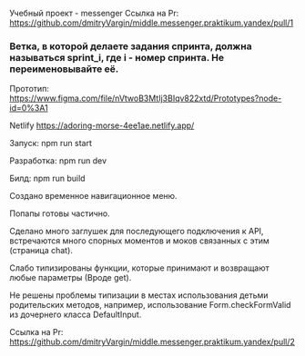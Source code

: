 
Учебный проект - messenger
Ссылка на Pr: https://github.com/dmitryVargin/middle.messenger.praktikum.yandex/pull/1
### Ветка, в которой делаете задания спринта, должна называться sprint_i, где i - номер спринта. Не переименовывайте её.

Прототип: https://www.figma.com/file/nVtwoB3MtIj3BIqv822xtd/Prototypes?node-id=0%3A1

Netlify https://adoring-morse-4ee1ae.netlify.app/

Запуск: npm run start

Разработка: npm run dev

Билд: npm run build

Создано временное навигационное меню.

Попапы готовы частично.

Сделано много заглушек для последующего подключения к API, встречаются много спорных моментов и моков связанных с этим (страница chat).

Слабо типизированы функции, которые принимают и возвращают любые параметры (Вроде get).

Не решены проблемы типизации в местах использования детьми родительских методов, например, использование
Form.checkFormValid из дочернего класса DefaultInput.

Ссылка на Pr: https://github.com/dmitryVargin/middle.messenger.praktikum.yandex/pull/2
